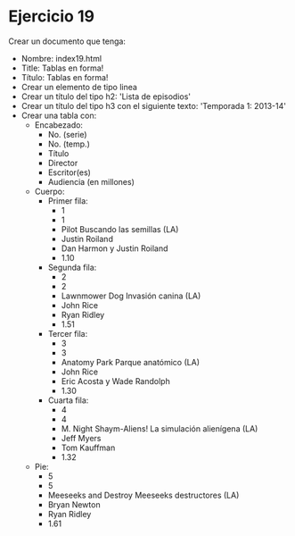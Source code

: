 # Ejercicio 19

Crear un documento que tenga:
* Nombre: index19.html
* Title:
Tablas en forma!
* Título:
Tablas en forma!
* Crear un elemento de tipo linea
* Crear un título del tipo h2: 'Lista de episodios'
* Crear un título del tipo h3 con el siguiente texto: 'Temporada 1: 2013-14'
* Crear una tabla con:
  * Encabezado:
    * No. (serie)	
    * No. (temp.)	
    * Título	
    * Director	
    * Escritor(es)
    * Audiencia (en millones)
  * Cuerpo:
    * Primer fila:
      * 1	
      * 1	
      * Pilot Buscando las semillas (LA)	
      * Justin Roiland	
      * Dan Harmon y Justin Roiland
      * 1.10
    * Segunda fila:
      * 2
      * 2
      * Lawnmower Dog Invasión canina (LA)	
      * John Rice	
      * Ryan Ridley
      * 1.51
    * Tercer fila:
      * 3
      * 3
      * Anatomy Park Parque anatómico (LA)
      * John Rice
      * Eric Acosta y Wade Randolph
      * 1.30
    * Cuarta fila:
      * 4
      * 4
      * M. Night Shaym-Aliens! La simulación alienígena (LA)
      * Jeff Myers
      * Tom Kauffman
      * 1.32
  * Pie:
    * 5
    * 5
    * Meeseeks and Destroy Meeseeks destructores (LA)
    * Bryan Newton
    * Ryan Ridley
    * 1.61